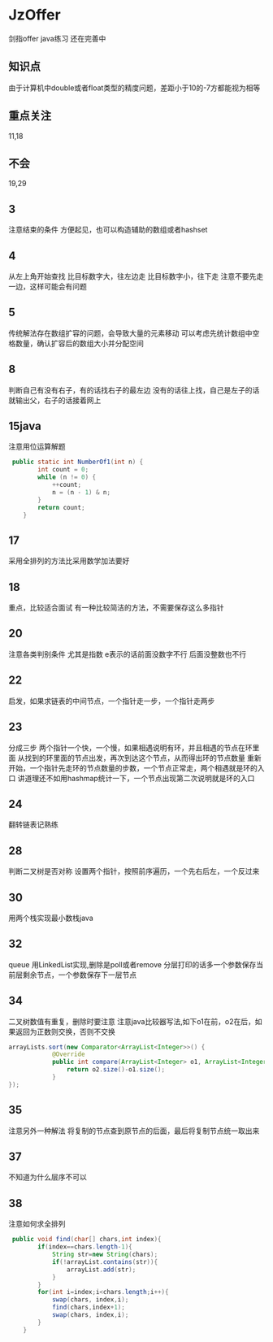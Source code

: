 # JzOffer
剑指offer java练习 还在完善中
## 知识点
由于计算机中double或者float类型的精度问题，差距小于10的-7方都能视为相等
## 重点关注
11,18
## 不会
19,29
## 3
注意结束的条件
方便起见，也可以构造辅助的数组或者hashset
## 4
从左上角开始查找
比目标数字大，往左边走
比目标数字小，往下走
注意不要先走一边，这样可能会有问题
## 5
传统解法存在数组扩容的问题，会导致大量的元素移动
可以考虑先统计数组中空格数量，确认扩容后的数组大小并分配空间
## 8
判断自己有没有右子，有的话找右子的最左边
没有的话往上找，自己是左子的话就输出父，右子的话接着网上
## 15java
注意用位运算解题
```java
 public static int NumberOf1(int n) {
        int count = 0;
        while (n != 0) {
            ++count;
            n = (n - 1) & n;
        }
        return count;
    }
```
## 17
采用全排列的方法比采用数学加法要好
## 18
重点，比较适合面试 有一种比较简洁的方法，不需要保存这么多指针
## 20
注意各类判别条件
尤其是指数
e表示的话前面没数字不行
后面没整数也不行
## 22
启发，如果求链表的中间节点，一个指针走一步，一个指针走两步
## 23
分成三步
两个指针一个快，一个慢，如果相遇说明有环，并且相遇的节点在环里面
从找到的环里面的节点出发，再次到达这个节点，从而得出环的节点数量
重新开始，一个指针先走环的节点数量的步数，一个节点正常走，两个相遇就是环的入口
讲道理还不如用hashmap统计一下，一个节点出现第二次说明就是环的入口
## 24
翻转链表记熟练
## 28
判断二叉树是否对称
设置两个指针，按照前序遍历，一个先右后左，一个反过来
## 30
用两个栈实现最小数栈java

## 32
queue 用LinkedList实现,删除是poll或者remove
分层打印的话多一个参数保存当前层剩余节点，一个参数保存下一层节点

## 34
二叉树数值有重复，删除时要注意
注意java比较器写法,如下o1在前，o2在后，如果返回为正数则交换，否则不交换
```java
arrayLists.sort(new Comparator<ArrayList<Integer>>() {
            @Override
            public int compare(ArrayList<Integer> o1, ArrayList<Integer> o2) {
                return o2.size()-o1.size();
            }
});
```

## 35
注意另外一种解法
将复制的节点查到原节点的后面，最后将复制节点统一取出来

## 37
不知道为什么层序不可以

## 38
注意如何求全排列
```java
 public void find(char[] chars,int index){
        if(index==chars.length-1){
            String str=new String(chars);
            if(!arrayList.contains(str)){
                arrayList.add(str);
            }            
        }
        for(int i=index;i<chars.length;i++){
            swap(chars, index,i);
            find(chars,index+1);
            swap(chars, index,i);
        }
    }
```